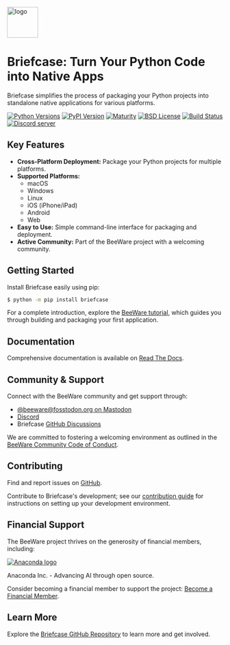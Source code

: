 [<img src="https://beeware.org/project/briefcase/briefcase.png" width="72" alt="logo" />](https://beeware.org/briefcase)

# Briefcase: Turn Your Python Code into Native Apps

Briefcase simplifies the process of packaging your Python projects into standalone native applications for various platforms.

[![Python Versions](https://img.shields.io/pypi/pyversions/briefcase.svg)](https://pypi.python.org/pypi/briefcase)
[![PyPI Version](https://img.shields.io/pypi/v/briefcase.svg)](https://pypi.python.org/pypi/briefcase)
[![Maturity](https://img.shields.io/pypi/status/briefcase.svg)](https://pypi.python.org/pypi/briefcase)
[![BSD License](https://img.shields.io/pypi/l/briefcase.svg)](https://github.com/beeware/briefcase/blob/main/LICENSE)
[![Build Status](https://github.com/beeware/briefcase/workflows/CI/badge.svg?branch=main)](https://github.com/beeware/briefcase/actions)
[![Discord server](https://img.shields.io/discord/836455665257021440?label=Discord%20Chat&logo=discord&style=plastic)](https://beeware.org/bee/chat/)

## Key Features

*   **Cross-Platform Deployment:** Package your Python projects for multiple platforms.
*   **Supported Platforms:**
    *   macOS
    *   Windows
    *   Linux
    *   iOS (iPhone/iPad)
    *   Android
    *   Web
*   **Easy to Use:**  Simple command-line interface for packaging and deployment.
*   **Active Community:** Part of the BeeWare project with a welcoming community.

## Getting Started

Install Briefcase easily using pip:

```bash
$ python -m pip install briefcase
```

For a complete introduction, explore the [BeeWare tutorial](https://docs.beeware.org), which guides you through building and packaging your first application.

## Documentation

Comprehensive documentation is available on [Read The Docs](https://briefcase.readthedocs.io).

## Community & Support

Connect with the BeeWare community and get support through:

*   [@beeware@fosstodon.org on Mastodon](https://fosstodon.org/@beeware)
*   [Discord](https://beeware.org/bee/chat/)
*   Briefcase [GitHub Discussions](https://github.com/beeware/briefcase/discussions)

We are committed to fostering a welcoming environment as outlined in the [BeeWare Community Code of Conduct](https://beeware.org/community/behavior/).

## Contributing

Find and report issues on [GitHub](https://github.com/beeware/briefcase/issues).

Contribute to Briefcase's development; see our [contribution guide](https://briefcase.readthedocs.io/en/latest/how_to/contribute/index.html) for instructions on setting up your development environment.

## Financial Support

The BeeWare project thrives on the generosity of financial members, including:

[![Anaconda logo](https://beeware.org/community/members/anaconda/anaconda-large.png)](https://anaconda.com/)

Anaconda Inc. - Advancing AI through open source.

Consider becoming a financial member to support the project: [Become a Financial Member](https://beeware.org/community/members/).

## Learn More

Explore the [Briefcase GitHub Repository](https://github.com/beeware/briefcase) to learn more and get involved.